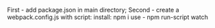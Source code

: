 First - add package.json in main directory;
Second  - create a webpack.config.js with script:
install: npm i
use - npm run-script watch